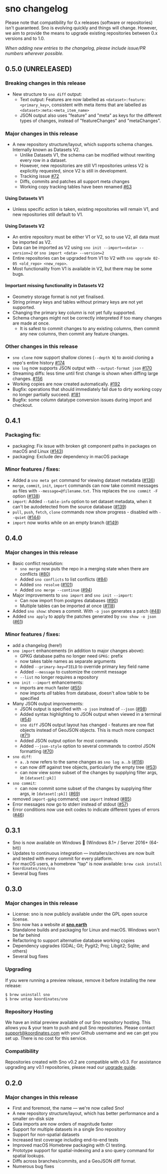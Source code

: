 # sno changelog

Please note that compatibility for 0.x releases (software or repositories) isn't guaranteed. Sno is evolving quickly and things will change. However, we aim to provide the means to upgrade existing repositories between 0.x versions and to 1.0.

_When adding new entries to the changelog, please include issue/PR numbers wherever possible._

## 0.5.0 (UNRELEASED)

### Breaking changes in this release

 * New structure to `sno diff` output:
    - Text output: Features are now labelled as `<dataset>:feature:<primary_key>`, consistent with meta items that are labelled as `<dataset>:meta:<meta_item_name>`
    - JSON output also uses "feature" and "meta" as keys for the different types of changes, instead of "featureChanges" and "metaChanges".

### Major changes in this release

 * A new repository structure/layout, which supports schema changes. Internally known as Datasets V2.
    - Unlike Datasets V1, the schema can be modified without rewriting every row in a dataset.
    - However, new repositories are still V1 repositories unless V2 is explicitly requested, since V2 is still in development.
    - Tracking issue [#72](https://github.com/koordinates/sno/issues/72)
    - Diffs, commits and patches all support meta changes
    - Working copy tracking tables have been renamed [#63](https://github.com/koordinates/sno/issues/63)

#### Using Datasets V1

 * Unless specific action is taken, existing repositories will remain V1, and new repositories still default to V1.

#### Using Datasets V2

 * An entire repository must be either V1 or V2, so to use V2, all data must be imported as V2.
 * Data can be imported as V2 using `sno init --import=<data> --version=2` or `sno import <data> --version=2`
 * Entire repositories can be upgraded from V1 to V2 with `sno upgrade 02-05 <old_repo> <new_repo>`.
 * Most functionality from V1 is available in V2, but there may be some bugs.

#### Important missing functionality in Datasets V2

 * Geometry storage format is not yet finalised.
 * String primary keys and tables without primary keys are not yet supported.
 * Changing the primary key column is not yet fully supported.
 * Schema changes might not be correctly interpreted if too many changes are made at once.
    - It is safest to commit changes to any existing columns, then commit any new columns, then commit any feature changes.

### Other changes in this release

 * `sno clone` now support shallow clones (`--depth N`) to avoid cloning a repo's entire history [#174](https://github.com/koordinates/sno/issues/174)
 * `sno log` now supports JSON output with `--output-format json` [#170](https://github.com/koordinates/sno/issues/170)
 * Streaming diffs: less time until first change is shown when diffing large changes. [#156](https://github.com/koordinates/sno/issues/156)
 * Working copies are now created automatically. [#192](https://github.com/koordinates/sno/issues/192)
 * Bugfix: operations that should immediately fail due to dirty working copy no longer partially succeed. [#181](https://github.com/koordinates/sno/issues/181)
 * Bugfix: some column datatype conversion issues during import and checkout.

## 0.4.1

### Packaging fix:

* packaging: Fix issue with broken git component paths in packages on macOS and Linux ([#143](https://github.com/koordinates/sno/issues/143))
* packaging: Exclude dev dependency in macOS package

### Minor features / fixes:

* Added a `sno meta get` command for viewing dataset metadata ([#136](https://github.com/koordinates/sno/issues/136))
* `merge`, `commit`, `init`, `import` commands can now take commit messages as files with `--message=@filename.txt`. This replaces the `sno commit -F` option ([#138](https://github.com/koordinates/sno/issues/138))
* `import`: Added `--table-info` option to set dataset metadata, when it can't be autodetected from the source database ([#139](https://github.com/koordinates/sno/issues/139))
* `pull`, `push`, `fetch`, `clone` commands now show progress - disabled with `--quiet` ([#144](https://github.com/koordinates/sno/issues/144))
* `import` now works while on an empty branch ([#149](https://github.com/koordinates/sno/issues/149))

## 0.4.0

### Major changes in this release

* Basic conflict resolution:
    - `sno merge` now puts the repo in a merging state when there are conflicts ([#80](https://github.com/koordinates/sno/issues/80))
    - Added `sno conflicts` to list conflicts ([#84](https://github.com/koordinates/sno/issues/84))
    - Added `sno resolve` ([#101](https://github.com/koordinates/sno/issues/101))
    - Added `sno merge --continue`  ([#94](https://github.com/koordinates/sno/issues/94))
* Major improvements to `sno import` and `sno init --import`:
    - Can now import from postgres databases ([#90](https://github.com/koordinates/sno/issues/90))
    - Multiple tables can be imported at once ([#118](https://github.com/koordinates/sno/issues/118))
* Added `sno show`: shows a commit. With `-o json` generates a patch ([#48](https://github.com/koordinates/sno/issues/48))
* Added `sno apply` to apply the patches generated by `sno show -o json` ([#61](https://github.com/koordinates/sno/issues/61))

### Minor features / fixes:

* add a changelog (here!)
* `sno import` enhancements (in addition to major changes above):
    - GPKG database paths no longer need `GPKG:` prefix
    - now takes table names as separate arguments
    - Added `--primary-key=FIELD` to override primary key field name
    - Added `--message` to customize the commit message
    - `--list` no longer requires a repository
* `sno init --import` enhancements:
    - imports are much faster ([#55](https://github.com/koordinates/sno/issues/55))
    - now imports _all_ tables from database, doesn't allow table to be specified
* Many JSON output improvements:
    - JSON output is specified with `-o json` instead of `--json` ([#98](https://github.com/koordinates/sno/issues/98))
    - Added syntax highlighting to JSON output when viewed in a terminal ([#54](https://github.com/koordinates/sno/issues/54))
    - `sno diff` JSON output layout has changed - features are now flat objects instead of GeoJSON objects. This is much more compact ([#71](https://github.com/koordinates/sno/issues/71))
    - Added JSON output option for most commands
    - Added `--json-style` option to several commands to control JSON formatting ([#70](https://github.com/koordinates/sno/issues/70))
* `sno diff`:
    - `a..b` now refers to the same changes as `sno log a..b` ([#116](https://github.com/koordinates/sno/issues/116))
    - can now diff against tree objects, particularly the empty tree ([#53](https://github.com/koordinates/sno/issues/53))
    - can now view some subset of the changes by supplying filter args, ie `[dataset[:pk]]`
* `sno commit`:
    - can now commit some subset of the changes by supplying filter args, ie `[dataset[:pk]]` ([#69](https://github.com/koordinates/sno/issues/69))
* removed `import-gpkg` command; use `import` instead ([#85](https://github.com/koordinates/sno/issues/85))
* Error messages now go to stderr instead of stdout ([#57](https://github.com/koordinates/sno/issues/57))
* Error conditions now use exit codes to indicate different types of errors ([#46](https://github.com/koordinates/sno/issues/46))

## 0.3.1

* Sno is now available on Windows 🎉 (Windows 8.1+ / Server 2016+ (64-bit))
* Updates to continuous integration — installers/archives are now built and tested with every commit for every platform.
* For macOS users, a homebrew "tap" is now available: `brew cask install koordinates/sno/sno`
* Several bug fixes

## 0.3.0

### Major changes in this release

* License: sno is now publicly available under the GPL open source license.
* Sno now has a website at [**sno.earth**](https://sno.earth)
* Standalone builds and packaging for Linux and macOS. Windows won't be far behind
* Refactoring to support alternative database working copies
* Dependency upgrades (GDAL; Git; Pygit2; Proj; Libgit2; Sqlite; and others)
* Several bug fixes

### Upgrading

If you were running a preview release, remove it before installing the new release:

```console
$ brew uninstall sno
$ brew untap koordinates/sno
```

### Repository Hosting

We have an initial preview available of our Sno repository hosting. This allows you & your team to push and pull Sno repositories. Please contact support@koordinates.com with your Github username and we can get you set up. There is no cost for this service.

### Compatibility


Repositories created with Sno v0.2 are compatible with v0.3. For assistance upgrading any v0.1 repositories, please read our [upgrade guide](https://github.com/koordinates/sno/wiki/Upgrading).


## 0.2.0

### Major changes in this release
* First and foremost, the name — we're now called Sno!
* A new repository structure/layout, which has better performance and a smaller on-disk size
* Data imports are now orders of magnitude faster
* Support for multiple datasets in a single Sno repository
* Support for non-spatial datasets
* Increased test coverage including end-to-end tests
* Improved macOS Homebrew packaging with CI testing.
* Prototype support for spatial-indexing and a sno query command for spatial lookups.
* Diffs across branches/commits, and a GeoJSON diff format.
* Numerous bug fixes
